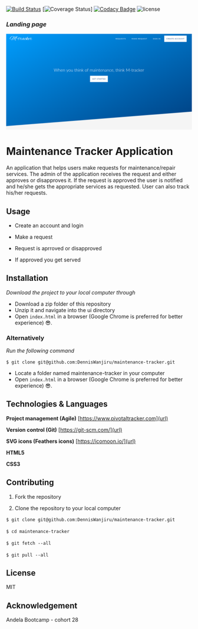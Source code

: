 [![Build Status](https://travis-ci.org/DennisWanjiru/maintenance-tracker.svg?branch=ft-api-endpoints-157964345)](https://travis-ci.org/DennisWanjiru/maintenance-tracker) [![Coverage Status](https://coveralls.io/repos/github/DennisWanjiru/maintenance-tracker/badge.svg)] [![Codacy Badge](https://api.codacy.com/project/badge/Grade/66e365fe623b40df8057b16be085e712)](https://www.codacy.com/app/DennisWanjiru/maintenance-tracker?utm_source=github.com&utm_medium=referral&utm_content=DennisWanjiru/maintenance-tracker&utm_campaign=Badge_Grade) ![license](https://img.shields.io/github/license/mashape/apistatus.svg)

### _Landing page_

![Landing Page](ui/assets/images/screenshots/landing-header.png)

# Maintenance Tracker Application

An application that helps users make requests for maintenance/repair services.
The admin of the application receives the request and either approves or disapproves it. If the request is approved the user is notified and he/she gets the appropriate services as requested. User can also track his/her requests.

## Usage

* Create an account and login

* Make a request

* Request is aprroved or disapproved

* If approved you get served

## Installation

_Download the project to your local computer through_

* Download a zip folder of this repository
* Unzip it and navigate into the ui directory
* Open `index.html` in a browser (Google Chrome is preferred for better experience) :sunglasses:.

### Alternatively

_Run the following command_

```
$ git clone git@github.com:DennisWanjiru/maintenance-tracker.git
```

* Locate a folder named maintenance-tracker in your computer
* Open `index.html` in a browser (Google Chrome is preferred for better experience) :sunglasses:.

## Technologies & Languages

**Project management (Agile)** [https://www.pivotaltracker.com](url)

**Version control (Git)** [https://git-scm.com/](url)

**SVG icons (Feathers icons)** [https://icomoon.io/](url)

**HTML5**

**CSS3**

## Contributing

1.  Fork the repository

2.  Clone the repository to your local computer

```
$ git clone git@github.com:DennisWanjiru/maintenance-tracker.git

$ cd maintenance-tracker

$ git fetch --all

$ git pull --all
```

## License

MIT

## Acknowledgement

Andela Bootcamp - cohort 28
